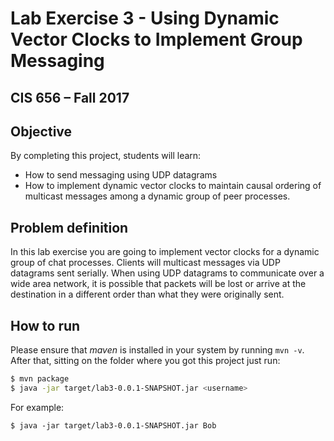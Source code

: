 # Lab Exercise 3 - Using Dynamic Vector Clocks to Implement Group Messaging
## CIS 656 – Fall 2017

## Objective
By completing this project, students will learn:

* How to send messaging using UDP datagrams
* How to implement dynamic vector clocks to maintain causal ordering of multicast messages among a dynamic group of peer processes.  


## Problem definition

In this lab exercise you are going to implement vector clocks for a dynamic group of chat processes. Clients will multicast messages via UDP datagrams sent serially. When using UDP datagrams to communicate over a wide area network, it is possible that packets will be lost or arrive at the destination in a different order than what they were originally sent.  

## How to run
Please ensure that _maven_ is installed in your system by running ```mvn -v```.
After that, sitting on the folder where you got this project just run:

```bash
$ mvn package
$ java -jar target/lab3-0.0.1-SNAPSHOT.jar <username>
```

For example:
```
$ java -jar target/lab3-0.0.1-SNAPSHOT.jar Bob
```
